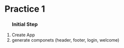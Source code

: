<h1>Practice 1</h1>
<ol>
    <h3>Initial Step</h3>
    <li>Create App</li>
    <li>generate componets (header, footer, login, welcome)</li>
</ol>